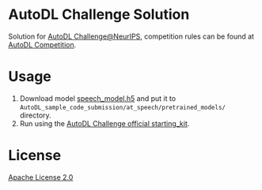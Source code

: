 # AutoDL Challenge Solution
Solution for [AutoDL Challenge@NeurIPS](https://autodl.chalearn.org/neurips2019), competition rules can be found at [AutoDL Competition](https://autodl.lri.fr/competitions/162).


# Usage
1. Download model [speech_model.h5](https://github.com/DeepWisdom/AutoDL/releases/download/opensource/thin_resnet34.h5) and put it to `AutoDL_sample_code_submission/at_speech/pretrained_models/` directory.
2. Run using the [AutoDL Challenge official starting_kit](https://github.com/zhengying-liu/autodl_starting_kit_stable).


# License
[Apache License 2.0](https://github.com/DeepWisdom/AutoDL/blob/master/LICENSE)
